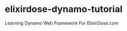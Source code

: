 elixirdose-dynamo-tutorial
==========================

Learning Dynamo Web Framework For ElixirDose.com
